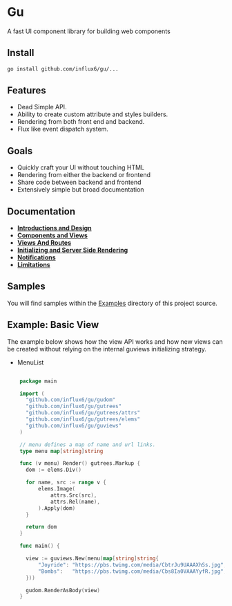 # Gu
  A fast UI component library for building web components

## Install

```bash
go install github.com/influx6/gu/...
```

## Features
  - Dead Simple API.
  - Ability to create custom attribute and styles builders.
  - Rendering from both front end and backend.
  - Flux like event dispatch system.

## Goals
  - Quickly craft your UI without touching HTML
  - Rendering from either the backend or frontend
  - Share code between backend and frontend
  - Extensively simple but broad documentation

## Documentation
  - **[Introductions and Design](./docs/IntroductionsAndDesign.md)**
  - **[Components and Views](./docs/ComponentsAndViews.md)**
  - **[Views And Routes](./docs/ViewsAndRoutes.md)**
  - **[Initializing and Server Side Rendering](./docs/InitializationsAndServerSideRendering.md)**
  - **[Notifications](./docs/Notifications.md)**
  - **[Limitations](./docs/Limitations.md)**

## Samples
  You will find samples within the [Examples](./examples/) directory of this project source.


## Example: Basic View
  The example below shows how the view API works and how new views can be
  created without relying on the internal guviews initializing strategy.

  - MenuList

  ```go

      package main

      import (
      	"github.com/influx6/gu/gudom"
      	"github.com/influx6/gu/gutrees"
      	"github.com/influx6/gu/gutrees/attrs"
      	"github.com/influx6/gu/gutrees/elems"
      	"github.com/influx6/gu/guviews"
      )

      // menu defines a map of name and url links.
      type menu map[string]string

      func (v menu) Render() gutrees.Markup {
      	dom := elems.Div()

      	for name, src := range v {
      		elems.Image(
      			attrs.Src(src),
      			attrs.Rel(name),
      		).Apply(dom)
      	}

      	return dom
      }

      func main() {

      	view := guviews.New(menu(map[string]string{
      		"Joyride": "https://pbs.twimg.com/media/CbtrJu9UAAAXhSs.jpg",
      		"Bombs":   "https://pbs.twimg.com/media/Cbs8Ia0VAAAYyfR.jpg",
      	}))

      	gudom.RenderAsBody(view)
      }

  ```
